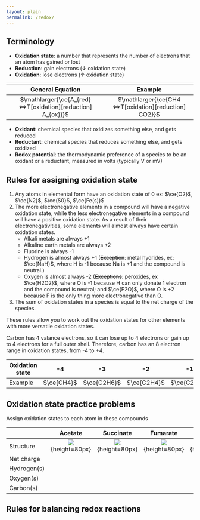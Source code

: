 ```yaml
---
layout: plain
permalink: /redox/
---
```


## Terminology

 - **Oxidation state**: a number that represents the number of electrons that an atom has gained or lost
 - **Reduction**: gain electrons (↓ oxidation state)
 - **Oxidation**: lose electrons (↑ oxidation state)


|                       General Equation                        |                        Example                         |
|:-------------------------------------------------------------:|:------------------------------------------------------:|
| $\mathlarger{\ce{A_{red} <=>T[oxidation][reduction] A_{ox}}}$ | $\mathlarger{\ce{CH4 <=>T[oxidation][reduction] CO2}}$ |

 - **Oxidant**: chemical species that oxidizes something else, and gets reduced
 - **Reductant**: chemical species that reduces something else, and gets oxidized
 - **Redox potential**: the thermodynamic preference of a species to be an oxidant or a reductant, measured in volts (typically V or mV)

## Rules for assigning oxidation state

1. Any atoms in elemental form have an oxidation state of 0 ex: $\ce{O2}$, $\ce{N2}$, $\ce{S0}$, $\ce{Fe(s)}$
2. The more electronegative elements in a compound will have a negative oxidation state, while the less electronegative elements in a compound will have a positive oxidation state. As a result of their electronegativities, some elements will almost always have certain oxidation states.
   - Alkali metals are always +1
   - Alkaline earth metals are always +2
   - Fluorine is always -1
   - Hydrogen is almost always +1 (~~Exception~~: metal hydrides, ex: $\ce{NaH}$, where H is -1 because Na is +1 and the compound is neutral.)
   - Oxygen is almost always -2 (~~Exceptions~~: peroxides, ex $\ce{H2O2}$, where O is -1 because H can only donate 1 electron and the compound is neutral; and $\ce{F2O}$, where O is +2 because F is the only thing more electronegative than O.
3. The sum of oxidation states in a species is equal to the net charge of the species.

These rules allow you to work out the oxidation states for other elements with more versatile oxidation states.

Carbon has 4 valance electrons, so it can lose up to 4 electrons or gain up to 4 electrons for a full outer shell. Therefore, carbon has an 8 electron range in oxidation states, from -4 to +4.

| Oxidation state |     -4     |     -3      |     -2      |     -1      |      0      |      +1       |     +2      |     +3      |     +4     |
|-----------------|:----------:|:-----------:|:-----------:|:-----------:|:-----------:|:-------------:|:-----------:|:-----------:|:----------:|
| Example         | $\ce{CH4}$ | $\ce{C2H6}$ | $\ce{C2H4}$ | $\ce{C2H2}$ | $\ce{CH2O}$ | $\ce{C2H2O2}$ | $\ce{CHO2}$ | $\ce{C2O4}$ | $\ce{CO2}$ |


## Oxidation state practice problems

Assign oxidation states to each atom in these compounds

|             |             **Acetate**             |             **Succinate**             |             **Fumarate**             |             **Ethanol**             |
|-------------|:-----------------------------------:|:-------------------------------------:|:------------------------------------:|:-----------------------------------:|
| Structure   | ![](redox_acetate.png){height=80px} | ![](redox_succinate.png){height=80px} | ![](redox_fumarate.png){height=80px} | ![](redox_ethanol.png){height=50px} |
| Net charge  |                                     |                                       |                                      |                                     |
| Hydrogen(s) |                                     |                                       |                                      |                                     |
| Oxygen(s)   |                                     |                                       |                                      |                                     |
| Carbon(s)   |                                     |                                       |                                      |                                     |


## Rules for balancing redox reactions
